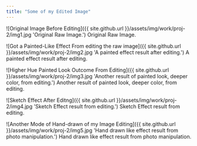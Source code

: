 ```yaml
---
title: "Some of my Edited Image"
---
```


![Original Image Before Editing]({{ site.github.url }}/assets/img/work/proj-2/img1.jpg 'Original Raw Image.')
Original Raw Image.

![Got a Painted-Like Effect From editing the raw image]({{ site.github.url }}/assets/img/work/proj-2/img2.jpg 'A painted effect result after editing.')
A painted effect result after editing.

![Higher Hue Painted Look Outcome From Editing]({{ site.github.url }}/assets/img/work/proj-2/img3.jpg 'Another result of painted look, deeper color, from editing.')
Another result of painted look, deeper color, from editing.

![Sketch Effect After Editng]({{ site.github.url }}/assets/img/work/proj-2/img4.jpg 'Sketch Effect result from editing.')
Sketch Effect result from editing.

![Another Mode of Hand-drawn of my Image Editing]({{ site.github.url }}/assets/img/work/proj-2/img5.jpg 'Hand drawn like effect result from photo manipulation.')
Hand drawn like effect result from photo manipulation.